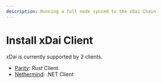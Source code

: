 ```yaml
---
description: Running a full node synced to the xDai Chain
---
```


# Install xDai Client

xDai is currently supported by 2 clients.

* [Parity](parity.md): Rust Client
* [Nethermind](nethermind.md): .NET Client

## 

